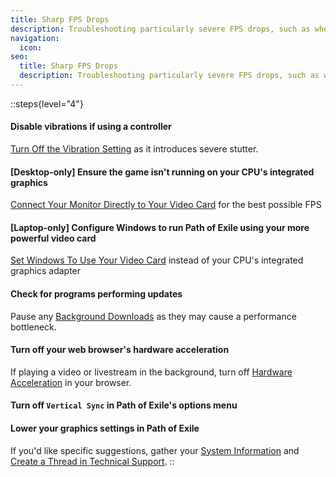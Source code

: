 ```yaml
---
title: Sharp FPS Drops
description: Troubleshooting particularly severe FPS drops, such as when in combat
navigation:
  icon:
seo:
  title: Sharp FPS Drops
  description: Troubleshooting particularly severe FPS drops, such as when in combat.
---
```


::steps{level="4"}
#### Disable vibrations if using a controller
[Turn Off the Vibration Setting](/miscellaneous/other/turn-off-vibration-setting) as it introduces severe stutter.
#### \[Desktop-only] Ensure the game isn't running on your CPU's integrated graphics
[Connect Your Monitor Directly to Your Video Card](/miscellaneous/other/connect-monitor-to-video-card) for the best possible FPS
#### [Laptop-only\] Configure Windows to run Path of Exile using your more powerful video card
[Set Windows To Use Your Video Card](/miscellaneous/other/set-windows-to-video-card) instead of your CPU's integrated graphics adapter
#### Check for programs performing updates
Pause any [Background Downloads](/miscellaneous/other/background-downloads) as they may cause a performance bottleneck.
#### Turn off your web browser's hardware acceleration
If playing a video or livestream in the background, turn off [Hardware Acceleration](/miscellaneous/other/hardware-acceleration) in your browser.
#### Turn off `Vertical Sync` in Path of Exile's options menu
#### Lower your graphics settings in Path of Exile
If you'd like specific suggestions, gather your [System Information](/information/system-info) and [Create a Thread in Technical Support](/miscellaneous/other/create-a-thread-in-technical-support).
::
